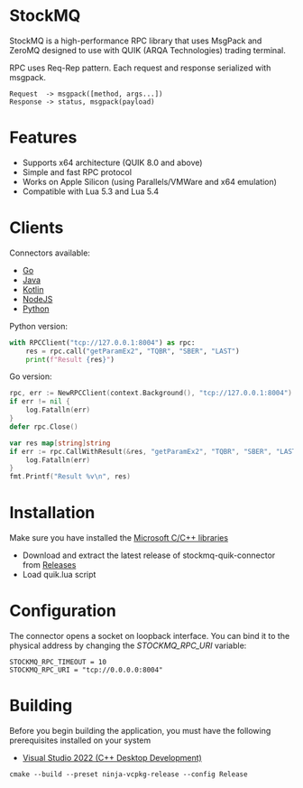 # StockMQ

StockMQ is a high-performance RPC library that uses MsgPack and ZeroMQ designed to use with QUIK (ARQA Technologies) trading terminal.

RPC uses Req-Rep pattern. Each request and response serialized with msgpack.

```
Request  -> msgpack([method, args...])
Response -> status, msgpack(payload)
```

# Features

* Supports x64 architecture (QUIK 8.0 and above)
* Simple and fast RPC protocol
* Works on Apple Silicon (using Parallels/VMWare and x64 emulation)
* Compatible with Lua 5.3 and Lua 5.4

# Clients

Connectors available:

* [Go](/examples/golang/)
* [Java](/examples/java/)
* [Kotlin](/examples/kotlin/)
* [NodeJS](/examples/nodejs/)
* [Python](/examples/python/)

Python version:

```python
with RPCClient("tcp://127.0.0.1:8004") as rpc:
    res = rpc.call("getParamEx2", "TQBR", "SBER", "LAST")
    print(f"Result {res}")
```

Go version:

```go
rpc, err := NewRPCClient(context.Background(), "tcp://127.0.0.1:8004")
if err != nil {
    log.Fatalln(err)
}
defer rpc.Close()

var res map[string]string
if err := rpc.CallWithResult(&res, "getParamEx2", "TQBR", "SBER", "LAST"); err != nil {
    log.Fatalln(err)
}
fmt.Printf("Result %v\n", res)
```

# Installation

Make sure you have installed the [Microsoft C/C++ libraries](https://aka.ms/vs/17/release/vc_redist.x64.exe)

* Download and extract the latest release of stockmq-quik-connector from [Releases](https://github.com/stockmq/stockmq-quik/releases)
* Load quik.lua script

# Configuration

The connector opens a socket on loopback interface. You can bind it to the physical address by changing the *STOCKMQ_RPC_URI* variable: 

```
STOCKMQ_RPC_TIMEOUT = 10
STOCKMQ_RPC_URI = "tcp://0.0.0.0:8004"
```

# Building

Before you begin building the application, you must have the following prerequisites installed on your system

* [Visual Studio 2022 (C++ Desktop Development)](https://visualstudio.microsoft.com/downloads/)

```
cmake --build --preset ninja-vcpkg-release --config Release
```
